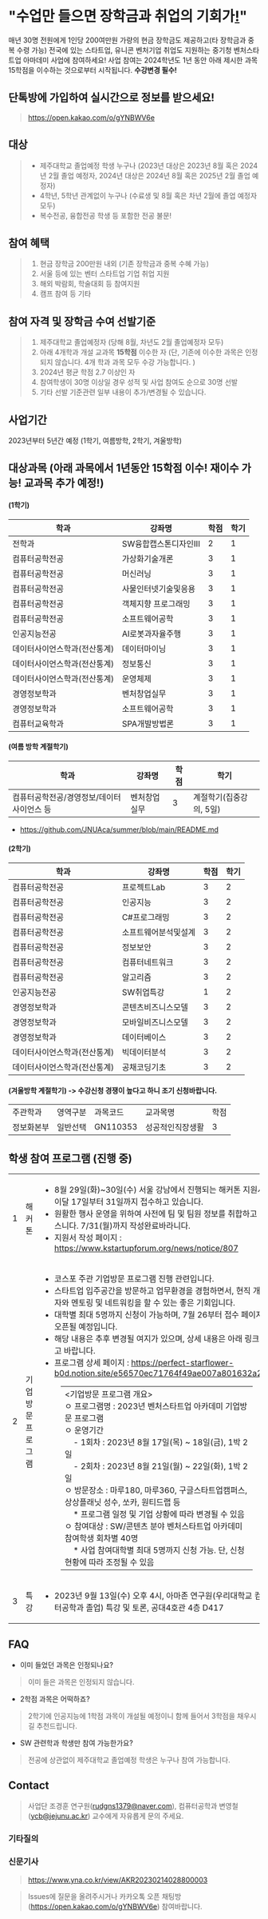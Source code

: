 # "수업만 들으면 장학금과 취업의 기회가[!](https://onlinemarkdowneditor.dev/)"

매년 30명 전원에게 1인당 200여만원 가량의 현금 장학금도 제공하고(타 장학금과 중복 수령 가능) 전국에 있는 스타트업, 유니콘 벤처기업 취업도 지원하는 중기청 벤처스타트업 아마데미 사업에 참여하세요! 사업 참여는 2024학년도 1년 동안 아래 제시한 과목 15학점을 이수하는 것으로부터 시작됩니다. **수강변경 필수!**

## 단톡방에 가입하여 실시간으로 정보를 받으세요!
> https://open.kakao.com/o/gYNBWV6e

## 대상
> * 제주대학교 졸업예정 학생 누구나 (2023년 대상은 2023년 8월 혹은 2024년 2월 졸업 예정자, 2024년 대상은 2024년 8월 혹은 2025년 2월 졸업 예정자)
> * 4학년, 5학년 관계없이 누구나 (수료생 및 8월 혹은 차년 2월에 졸업 예정자 모두) 
> * 복수전공, 융합전공 학생 등 포함한 전공 불문!

## 참여 혜택 
> 1. 현금 장학금 200만원 내외 (기존 장학금과 중복 수혜 가능) <br>
> 2. 서울 등에 있는 벤터 스타트업 기업 취업 지원 <br>
> 3. 해외 박람회, 학술대회 등 참여지원 <br> 
> 4. 캠프 참여 등 기타

## 참여 자격 및 장학금 수여 선발기준 
> 1. 제주대학교 졸업예정자 (당해 8월, 차년도 2월 졸업예정자 모두) <br>
> 2. 아래 4개학과 개설 교과목 **15학점** 이수한 자  (단, 기존에 이수한 과목은 인정되지 않습니다. 4개 학과 과목 모두 수강 가능합니다. ) <br>
> 3. 2024년 평균 학점 2.7 이상인 자 <br>
> 4. 참여학생이 30명 이상일 경우 성적 및 사업 참여도 순으로 30명 선발 <br>
> 5. 기타 선발 기준관련 일부 내용이 추가/변경될 수 있습니다. 

## 사업기간
2023년부터 5년간 예정 (1학기, 여름방학, 2학기, 겨울방학) <br>

## 대상과목 (아래 과목에서 1년동안 15학점 이수! 재이수 가능! 교과목 추가 예정!)
#### (1학기)
|       학과         |강좌명|학점|학기|
|----------------|-------------------------------|---|---|
|전학과|SW융합캡스톤디자인Ⅲ|2|1|
|컴퓨터공학전공|가상화기술개론|3|1|
|컴퓨터공학전공|머신러닝|3|1|
|컴퓨터공학전공|사물인터넷기술및응용|3|1|
|컴퓨터공학전공|객체지향 프로그래밍|3|1|
|컴퓨터공학전공|소프트웨어공학|3|1|
|인공지능전공|AI로봇과자율주행|3|1|
|데이터사이언스학과(전산통계)|데이터마이닝|3|1|
|데이터사이언스학과(전산통계)|정보통신|3|1|
|데이터사이언스학과(전산통계)|운영체제|3|1|
|경영정보학과|벤처창업실무|3|1|
|경영정보학과|소프트웨어공학|3|1|
|컴퓨터교육학과|SPA개발방법론|3|1|

#### (여름 방학 계절학기)
|       학과         |강좌명|학점|학기|
|----------------|-------------------------------|---|---|
|컴퓨터공학전공/경영정보/데이터사이언스 등|벤처창업실무|3|계절학기(집중강의, 5일)|
* https://github.com/JNUAca/summer/blob/main/README.md 


#### (2학기)
|       학과         |강좌명|학점|학기|
|----------------|-------------------------------|---|---|
|컴퓨터공학전공|프로젝트Lab|3|2|
|컴퓨터공학전공|인공지능|3|2|
|컴퓨터공학전공|C#프로그래밍|3|2|
|컴퓨터공학전공|소프트웨어분석및설계|3|2|
|컴퓨터공학전공|정보보안|3|2|
|컴퓨터공학전공|컴퓨터네트워크|3|2|
|컴퓨터공학전공|알고리즘|3|2|
|인공지능전공|SW취업특강|1|2|
|경영정보학과|콘텐츠비즈니스모델|3|2|
|경영정보학과|모바일비즈니스모델|3|2|
|경영정보학과|데이터베이스|3|2|
|데이터사이언스학과(전산통계)|빅데이터분석|3|2|
|데이터사이언스학과(전산통계)|공채코딩기초|3|2|

#### (겨울방학 계절학기) -> 수강신청 경쟁이 높다고 하니 조기 신청바랍니다.
<table>
    <tbody>
        <tr>
            <td>
                주관학과
            </td>
            <td>
                영역구분
            </td>
            <td>
                과목코드
            </td>
            <td>
                교과목명
            </td>
            <td>
                학점
            </td>
        </tr>
        <tr>
            <td>
                정보화본부
            </td>
            <td>
                일반선택
            </td>
            <td>
                GN110353
            </td>
            <td>
                성공적인직장생활
            </td>
            <td>
                3
            </td>
        </tr>
    </tbody>
</table>

## 학생 참여 프로그램 (진행 중)
<table>
    <tbody>
        <tr>
            <td>
                1
            </td>
            <td>
                해커톤
            </td>
            <td>
                <ul>
                    <li>
                        8월 29일(화)~30일(수) 서울 강남에서 진행되는 해커톤 지원서를 이달 17일부터 31일까지 접수하고 있습니다.&nbsp;
                    </li>
                    <li>
                        원활한 행사 운영을 위하여 사전에 팀 및 팀원 정보를 취합하고 있스니다. 7/31(월)까지 작성완료바라니다.
                    </li>
                    <li>
                        지원서 작성 페이지 : <a href="https://www.kstartupforum.org/news/notice/807">https://www.kstartupforum.org/news/notice/807</a>
                    </li>
                </ul>
            </td>
            <td>
                &nbsp;
            </td>
        </tr>
        <tr>
            <td>
                2
            </td>
            <td>
                기업방문 프로그램
            </td>
            <td>
                <ul>
                    <li>
                        코스포 주관 기업방문 프로그램 진행 관련입니다.&nbsp;
                    </li>
                    <li>
                        스타트업 입주공간을 방문하고 업무환경을 경험하면서, 현직 개발자와 멘토링 및 네트워킹을 할 수 있는 좋은 기회입니다.
                    </li>
                    <li>
                        대학별 최대 5명까지 신청이 가능하며, 7월 26부터 접수 페이지가 오픈될 예정입니다.&nbsp;
                    </li>
                    <li>
                        해당 내용은 추후 변경될 여지가 있으며, 상세 내용은 아래 링크 참고 바랍니다.
                    </li>
                    <li>
                        프로그램 상세 페이지 : <a href="https://perfect-starflower-b0d.notion.site/e56570ec71764f49ae007a801632a209">https://perfect-starflower-b0d.notion.site/e56570ec71764f49ae007a801632a209</a>
                    </li>
                </ul>
                <figure class="table">
                    <table>
                        <tbody>
                            <tr>
                                <td>
                                    &lt;기업방문 프로그램 개요&gt;&nbsp;
                                    <br>
                                    ㅇ 프로그램명 : 2023년 벤처스타트업 아카데미 기업방문 프로그램&nbsp;
                                    <br>
                                    ㅇ 운영기간&nbsp;
                                    <br>
                                    &nbsp; &nbsp; - 1회차 : 2023년 8월 17일(목) ~ 18일(금), 1박 2일&nbsp;
                                    <br>
                                    &nbsp; &nbsp; - 2회차 : 2023년 8월 21일(월) ~ 22일(화), 1박 2일&nbsp;
                                    <br>
                                    ㅇ 방문장소 : 마루180, 마루360, 구글스타트업캠퍼스, 상상플래닛 성수, 쏘카, 원티드랩 등&nbsp;
                                    <br>
                                    &nbsp; &nbsp; * 프로그램 일정 및 기업 상황에 따라 변경될 수 있음&nbsp;
                                    <br>
                                    ㅇ 참여대상 : SW/콘텐츠 분야 벤처스타트업 아카데미 참여학생 회차별 40명&nbsp;
                                    <br>
                                    &nbsp; &nbsp; * 사업 참여대학별 최대 5명까지 신청 가능. 단, 신청 현황에 따라 조정될 수 있음
                                </td>
                            </tr>
                        </tbody>
                    </table>
                </figure>
            </td>
            <td>
                &nbsp;
            </td>
        </tr>
        <tr>
            <td>
                3
            </td>
            <td>
                특강
            </td>
            <td>
                <ul>
                    <li>
                        2023년 9월 13일(수) 오후 4시, 아마존 연구원(우리대학교 컴퓨터공학과 졸업) 특강 및 토론, 공대4호관 4층 D417
                    </li>
                </ul>
            </td>
            <td>
                &nbsp;
            </td>
        </tr>
    </tbody>
</table>



## FAQ
- 이미 들었던 과목은 인정되나요?
> 이미 들은 과목은 인정되지 않습니다.
- 2학점 과목은 어떡하죠?
> 2학기에 인공지능에 1학점 과목이 개설될 예정이니 함께 들어서 3학점을 채우시길 추천드립니다.
- SW 관련학과 학생만 참여 가능한가요?
> 전공에 상관없이 제주대학교 졸업예정 학생은 누구나 참여 가능합니다.

## Contact
> 사업단 조경훈 연구원(rudgns1379@naver.com), 컴퓨터공학과 변영철(ycb@jejunu.ac.kr) 교수에게 자유롭게 문의 주세요. 

### 기타질의

### 신문기사
> https://www.yna.co.kr/view/AKR20230214028800003

> Issues에 질문을 올려주시거나 카카오톡 오픈 채팅방(https://open.kakao.com/o/gYNBWV6e) 참여바랍니다.


